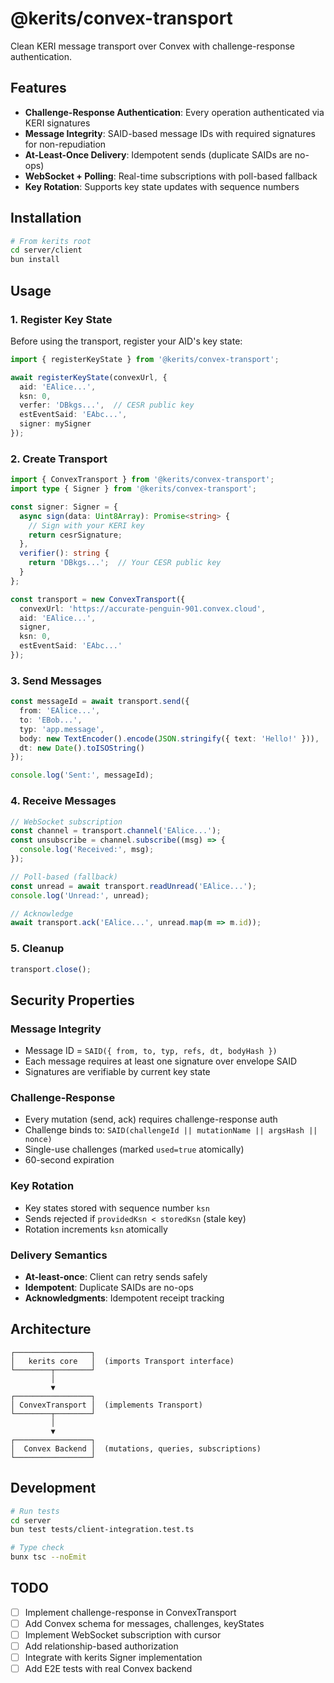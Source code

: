 # @kerits/convex-transport

Clean KERI message transport over Convex with challenge-response authentication.

## Features

- **Challenge-Response Authentication**: Every operation authenticated via KERI signatures
- **Message Integrity**: SAID-based message IDs with required signatures for non-repudiation
- **At-Least-Once Delivery**: Idempotent sends (duplicate SAIDs are no-ops)
- **WebSocket + Polling**: Real-time subscriptions with poll-based fallback
- **Key Rotation**: Supports key state updates with sequence numbers

## Installation

```bash
# From kerits root
cd server/client
bun install
```

## Usage

### 1. Register Key State

Before using the transport, register your AID's key state:

```typescript
import { registerKeyState } from '@kerits/convex-transport';

await registerKeyState(convexUrl, {
  aid: 'EAlice...',
  ksn: 0,
  verfer: 'DBkgs...',  // CESR public key
  estEventSaid: 'EAbc...',
  signer: mySigner
});
```

### 2. Create Transport

```typescript
import { ConvexTransport } from '@kerits/convex-transport';
import type { Signer } from '@kerits/convex-transport';

const signer: Signer = {
  async sign(data: Uint8Array): Promise<string> {
    // Sign with your KERI key
    return cesrSignature;
  },
  verifier(): string {
    return 'DBkgs...';  // Your CESR public key
  }
};

const transport = new ConvexTransport({
  convexUrl: 'https://accurate-penguin-901.convex.cloud',
  aid: 'EAlice...',
  signer,
  ksn: 0,
  estEventSaid: 'EAbc...'
});
```

### 3. Send Messages

```typescript
const messageId = await transport.send({
  from: 'EAlice...',
  to: 'EBob...',
  typ: 'app.message',
  body: new TextEncoder().encode(JSON.stringify({ text: 'Hello!' })),
  dt: new Date().toISOString()
});

console.log('Sent:', messageId);
```

### 4. Receive Messages

```typescript
// WebSocket subscription
const channel = transport.channel('EAlice...');
const unsubscribe = channel.subscribe((msg) => {
  console.log('Received:', msg);
});

// Poll-based (fallback)
const unread = await transport.readUnread('EAlice...');
console.log('Unread:', unread);

// Acknowledge
await transport.ack('EAlice...', unread.map(m => m.id));
```

### 5. Cleanup

```typescript
transport.close();
```

## Security Properties

### Message Integrity

- Message ID = `SAID({ from, to, typ, refs, dt, bodyHash })`
- Each message requires at least one signature over envelope SAID
- Signatures are verifiable by current key state

### Challenge-Response

- Every mutation (send, ack) requires challenge-response auth
- Challenge binds to: `SAID(challengeId || mutationName || argsHash || nonce)`
- Single-use challenges (marked `used=true` atomically)
- 60-second expiration

### Key Rotation

- Key states stored with sequence number `ksn`
- Sends rejected if `providedKsn < storedKsn` (stale key)
- Rotation increments `ksn` atomically

### Delivery Semantics

- **At-least-once**: Client can retry sends safely
- **Idempotent**: Duplicate SAIDs are no-ops
- **Acknowledgments**: Idempotent receipt tracking

## Architecture

```
┌─────────────────┐
│   kerits core   │  (imports Transport interface)
└────────┬────────┘
         │
         ▼
┌─────────────────┐
│ ConvexTransport │  (implements Transport)
└────────┬────────┘
         │
         ▼
┌─────────────────┐
│  Convex Backend │  (mutations, queries, subscriptions)
└─────────────────┘
```

## Development

```bash
# Run tests
cd server
bun test tests/client-integration.test.ts

# Type check
bunx tsc --noEmit
```

## TODO

- [ ] Implement challenge-response in ConvexTransport
- [ ] Add Convex schema for messages, challenges, keyStates
- [ ] Implement WebSocket subscription with cursor
- [ ] Add relationship-based authorization
- [ ] Integrate with kerits Signer implementation
- [ ] Add E2E tests with real Convex backend
